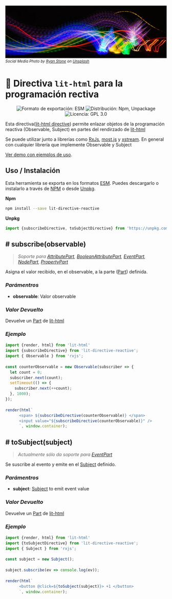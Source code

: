![](./header.webp)
<sup>_Social Media Photo by [Ryan Stone](https://unsplash.com/@rstone_design) on [Unsplash](https://unsplash.com/photos/OlxJVn9fxz4)_</sup>

# :twisted_rightwards_arrows: Directiva `lit-html` para la programación rectiva

<p align="center">
  <img alt="Formato de exportación: ESM" src="https://img.shields.io/badge/fomat-esm-yellowgreen" />
  <img alt="Distribución: Npm, Unpackage" src="https://img.shields.io/badge/%F0%9F%93%A6-npm%20unpk-yellowgreen" />
  <img alt="Licencia: GPL 3.0" src="https://img.shields.io/badge/GPL 3.0-license-yellowgreen" />
</p>

Esta directiva([lit-html directive](https://lit-html.polymer-project.org/api/modules/_lit_html_.html#directive)) permite enlazar objetos de la programación reactiva (Observable, Subject) en partes del rendirzado de [lit-html](https://lit-html.polymer-project.org/)

Se puede utilizar junto a librerías como [RxJs](https://rxjs.dev/guide/overview), [most.js](https://github.com/cujojs/most) y [xstream](https://github.com/staltz/xstream). En general con cualquier librería que implemente Observable y Subject

[Ver demo con ejemplos de uso](https://stackblitz.com/edit/lit-directive-reactive?file=index.js).

## Uso / Instalación

Esta herramienta se exporta en los formatos [ESM](https://developer.mozilla.org/es/docs/Web/JavaScript/Guide/M%C3%B3dulos). Puedes descargarlo o instalarlo a través de [NPM](https://www.npmjs.com/) o desde [Unpkg](https://unpkg.com/).

**Npm**
```sh
npm install --save lit-directive-reactive
```

**Unpkg**
```javascript
import {subscribeDirective, toSubjectDirective} from 'https://unpkg.com/lit-directive-reactive?module'
```

## # subscribe(observable)
> *Soporte para [AttributePart](https://lit-html.polymer-project.org/api/classes/_lit_html_.attributepart.html), [BooleanAttributePart](https://lit-html.polymer-project.org/api/classes/_lit_html_.booleanattributepart.html), [EventPart](https://lit-html.polymer-project.org/api/classes/_lit_html_.eventpart.html), [NodePart](https://lit-html.polymer-project.org/api/classes/_lit_html_.nodepart.html), [PropertyPart](https://lit-html.polymer-project.org/api/classes/_lit_html_.propertypart.html)*

Asigna el valor recibido, en el observable, a la parte ([Part](https://lit-html.polymer-project.org/api/interfaces/_lit_html_.part.html)) definida. 

### _Parámentros_
* **observable**: Valor observable

### _Valor Devuelto_

Devuelve un [Part](https://lit-html.polymer-project.org/api/interfaces/_lit_html_.part.html) de [lit-html](https://lit-html.polymer-project.org/)

### _Ejemplo_
```javascript
import {render, html} from 'lit-html'
import {subscribeDirective} from 'lit-directive-reactive';
import { Observable } from 'rxjs';

const counterObservable = new Observable(subscriber => {
  let count = 0;
  subscriber.next(count);
  setTimeout(() => {
    subscriber.next(++count);
  }, 1000);
});

render(html`
      <span> ${subscribeDirective(counterObservable)} </span>
      <input value="${subscribeDirective(counterObservable)}" />
      `, window.container);

```

## # toSubject(subject)
> *Actualmente sólo da soporte para [EventPart](https://lit-html.polymer-project.org/api/classes/_lit_html_.eventpart.html)*

Se suscribe al evento y emite en el [Subject](http://reactivex.io/documentation/subject.html) definido.

### _Parámentros_
* **subject**: [Subject](http://reactivex.io/documentation/subject.html) to emit event value

### _Valor Devuelto_

Devuelve un [Part](https://lit-html.polymer-project.org/api/interfaces/_lit_html_.part.html) de [lit-html](https://lit-html.polymer-project.org/)

### _Ejemplo_
```javascript
import {render, html} from 'lit-html'
import {toSubjectDirective} from 'lit-directive-reactive';
import { Subject } from 'rxjs';

const subject = new Subject();

subject.subscribe(ev => console.log(ev));

render(html`
      <button @click=${toSubject(subject)}> +1 </button>
      `, window.container);
```